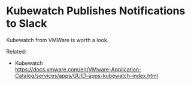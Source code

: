 # Kubewatch Publishes Notifications to Slack

Kubewatch from VMWare is worth a look. 

Related:

* Kubewatch  
  <https://docs.vmware.com/en/VMware-Application-Catalog/services/apps/GUID-apps-kubewatch-index.html>


